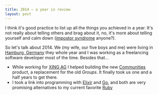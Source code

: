 ```yaml
---
title: 2014 – a year in review
layout: post
---
```


I think it's good practice to list up all the things you achieved in a year. It's not
really about telling others and brag about it, no, it's more about telling yourself
and calm down ([impostor syndrome](http://en.wikipedia.org/wiki/Impostor_syndrome) anyone?).

So let's talk about 2014. We (my wife, our five boys and me) were living in
[Hamburg, Germany](http://en.wikipedia.org/wiki/Hamburg) they whole year and I was
working as a freelancing software developer most of the time. Besides that...

 * While working for [XING AG](https://www.xing.com) I helped building the new
   [Communities](https://www.xing.com/communities) product, a replacement for
   the old _Groups_. It finally took us one and a half years to get there.
 * I took a link into programming with [Elixir](http://elixir-lang.org) and
   [Go](https://golang.org), and both are very promising alternatives to
   my current favorite [Ruby](https://www.ruby-lang.org/)

